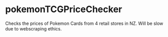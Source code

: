 # pokemonTCGPriceChecker
 Checks the prices of Pokemon Cards from 4 retail stores in NZ. 
 Will be slow due to webscraping ethics. 